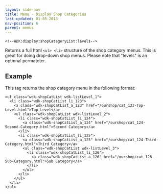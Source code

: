 ```yaml
---
layout: side-nav
title: Menu - Display Shop Categories
last-updated: 01-03-2013
nav-position: 6
parent: menus
---
```


`<!--WDK:display:shopCategoryList:levels-->`

Returns a full html `<ul> <li>` structure of the shop category menus. This is great for doing drop-down shop menus.
Please note that "levels" is an optional permateter. 

## Example

This tag returns the shop category menu in the following format:

~~~
<ul class="wdk-shopCatList wdk-listLevel_1">
  <li class="wdk-shopCatList_li_123">
    <a class="wdk-shopCatList_a_123" href="/ourshop/cat_123-Top-Level.html">Top Level</a>
    <ul class="wdk-shopCatList wdk-listLevel_2">
      <li class="wdk-shopCatList_li_124">
        <a class="wdk-shopCatList_a_124" href="/ourshop/cat_124-Second-Category.html">Second Category</a>
      </li>
      <li class="wdk-shopCatList_li_125">
        <a class="wdk-shopCatList_a_125" href="/ourshop/cat_124-Third-Category.html">Third Category</a>
        <ul class="wdk-shopCatList wdk-listLevel_3">
          <li class="wdk-shopCatList_li_126">
            <a class="wdk-shopCatList_a_126" href="/ourshop/cat_126-Sub-Category.html">Sub Category</a>
          </li>
        </ul>
      </li>
    </ul>
  </li>
</ul>
~~~